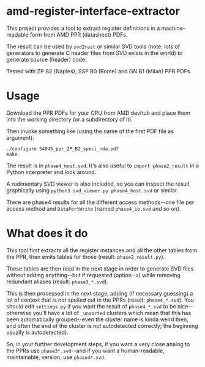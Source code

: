 # amd-register-interface-extractor

This project provides a tool to extract register definitions in a machine-readable form from AMD PPR (datasheet) PDFs.

The result can be used by `svd2rust` or similar SVD tools (note: lots of generators to generate C header files from SVD exists in the world) to generate source (header) code.

Tested with ZP B2 (Naples), SSP B0 (Rome) and GN B1 (Milan) PPR PDFs.

# Usage

Download the PPR PDFs for your CPU from AMD devhub and place them into the working directory (or a subdirectory of it).

Then invoke something like (using the name of the first PDF file as argument):

    ./configure 54945_ppr_ZP_B2_specl_nda.pdf
    make

The result is in `phase4_host.svd`.
It's also useful to `import phase2_result` in a Python interpreter and look around.

A rudimentary SVD viewer is also included, so you can inspect the result graphically using `python3 svd_viewer.py phase4_host.svd` or similar.

There are phase4 results for all the different access methods--one file per access method and `DataPortWrite` (named `phase4_io.svd` and so on).

# What does it do

This tool first extracts all the register instances and all the other tables from the PPR, then emits tables for those (result: `phase2_result.py`).

These tables are then read in the next stage in order to generate SVD files without adding anything--but if requested (option `-a`) while removing redundant aliases (result: `phase3_*.svd`).

This is then processed in the next stage, adding (if necessary guessing) a lot of context that is not spelled out in the PPRs (result: `phase4_*.svd`).  You should edit `settings.py` if you want the result of `phase4_*.svd` to be nice--otherwise you'll have a lot of `_unsorted` clusters which mean that this has been automatically grouped--even the cluster name is kinda weird then, and often the end of the cluster is not autodetected correctly; the beginning usually is autodetected).

So, in your further development steps, if you want a very close analog to the PPRs use `phase3*.svd`--and if you want a human-readable, maintainable, version, use `phase4*.svd`.
